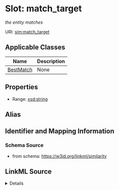 # Slot: match_target
_the entity matches_


URI: [sim:match_target](https://w3id.org/linkml/similarity/match_target)



<!-- no inheritance hierarchy -->




## Applicable Classes

| Name | Description |
| --- | --- |
[BestMatch](BestMatch.md) | None






## Properties

* Range: [xsd:string](http://www.w3.org/2001/XMLSchema#string)






## Alias




## Identifier and Mapping Information







### Schema Source


* from schema: https://w3id.org/linkml/similarity




## LinkML Source

<details>
```yaml
name: match_target
description: the entity matches
from_schema: https://w3id.org/linkml/similarity
rank: 1000
alias: match_target
owner: BestMatch
domain_of:
- BestMatch
range: string

```
</details>